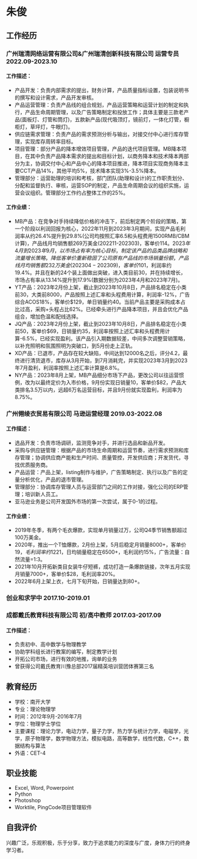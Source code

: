 # 朱俊
## 工作经历
### 广州瑞清网络运营有限公司&广州瑞清创新科技有限公司  运营专员  2022.09-2023.10
#### 工作描述：
- 产品开发：负责内部需求的提出，财务计算，产品质量指标设置，包装说明书的撰写和设计需求，产品开发审核。
- 产品运营管理：负责产品线的组合规划，产品运营策略和运营计划的制定和执行，产品生命周期管理，以及广告策略制定和投放工作；具体主要是三款老产品(面板灯、灯管和筒灯)，五款新产品(现代吸顶灯，镜前灯，一体化灯管，橱柜灯，草坪灯，牛眼灯)。
- 供应链需求管理：负责产品的需求预测分析与输出，对接交付中心进行库存管理，实现库存周转率目标。
- 项目管理：部分产品的降本增效项目管理，产品的迭代项目管理。MB降本项目，在其中负责产品降本需求的提出和目标计划，以商务降本和技术降本两部分为主，协调交付中心和产品中心的降本项目推进，降本项目实现商务降本主要CCT产品14%，其他平均5%，技术降本实现3%-3.5%降本。
- 管理部分：运营助理的培训和考核，部门团队(助理和设计)的工作职责划分、分配和监督执行、审核，运营SOP的制定，产品生命周期会议的组织实施，运营会议组织。管理部分工作约占整体工作的25%。
#### 工作业绩：
- MB产品：在竞争对手持续降低价格的冲击下，前后制定两个阶段的策略，第一个阶段以利润回报为核心，2022年11月到2023年3月期间，实现产品毛利润率从约26.4%提升到29.8%(公司均按照汇率6.5和头程费用1500RMB/CBM计算)，产品线月均销售额269万美金(202211-202303)，客单价$114。2023年4月到2023年9月，以市场占有率为核心目标，制定该产品的品类品牌战略和流量增长策略，降低客单价重新稳固了公司原有产品线的市场销量份额，产品线月均销售额232万美金(202304-202309)，客单价$101，利润率约19.4%。并且在新的24个装上面做出突破，进入类目前30，并在持续增长，市场占有率从13.14%提升到17.9%(数据分别为2023年4月和2023年7月)。
- YT产品：2023年2月份上架，截止到2023年10月8日，产品排名稳定在小类前30，大类前8000，产品按照上述汇率和头程费用计算，利润率-12%，广告综合ACOS18%，客单价$129，单日销量约40。当前产品主要是采购成本占比过高，采购+头程占比62%。已经牵头进行产品降本项目，并且会优化产品组合，增加色温和配线选择。
- JQ产品：2023年2月份上架，截止到2023年10月8日，产品排名稳定在小类前50，客单价$69，日销量约35，利润率按照上述汇率和头程费用计算-6.5%，已经实现盈利。该产品引入期数据较差，中间多次调整营销策略，以补充照明和氛围照明为突破口，到5月份走上正轨。
- XD产品：已退市，产品存在较大缺陷，中间达到12000名之后，评分4.2，最终进行清货退市，库存从3月开始，到7月消耗完，并实现2023年3月到2023年7月盈利，利润率按照上述汇率计算是6.8%。
- NY产品：2023年8月上架，MB产品细分市场下产品，更改公司以往运营惯例，改为以最终定价为入市价格，9月份实现日销量10，客单价$82，产品大类排名3.5万以内，远超6万名运营目标，并且9月份就实现盈利，利润率为8.75%。
### 广州翎绫衣贸易有限公司  马逊运营经理  2019.03-2022.08
#### 工作描述：
- 选品开发：负责市场调研，监测竞争对手，并进行选品和新品开发。
- 采购与供应链管理：根据产品的市场生命周期和运营节奏，进行需求预测和库存管理；协调供应商产能和生产时间、质量管控，开发供应商；开发货代，寻找优质服务商。
- 产品运营：产品上架，listing制作与维护，广告策略制定、执行以及广告的定量分析优化，产品的退市管理。
- 管理部分：协调库存管理人员与运营部门之间的工作对接，强化公司的ERP管理；培训新人员工。
- 亚马逊业务是公司开发国外市场的第一次尝试，属于0-1的过程。
#### 工作业绩：
- 2019年冬季，有两个毛衣爆款，实现单月销量过万，公司Q4季节销售额超过100万美金。
- 2020年，推出一个T恤爆款，2月份上架，5月后稳定月销量8000+，客单价$19，毛利润率约12%；次年4月-9月，客单价提高到$21，日均销量稳定在6500+，毛利润约15%，广告流量：自然流量=1:3。
- 2021年10月开拓新类目女装牛仔短裤，成功打造一条爆款链接，次年五月实现月销量7000+，客单价$28，毛利润率20%。
- 2022年6月上架上衣，七月下旬开始，日销量达到80+。
### 创业和求学中 2017.10-2019.01 
### 成都戴氏教育科技有限公司  初/高中教师 2017.03-2017.09
#### 工作描述：
- 负责初中、高中数学与物理教学
- 协助学科组长进行教案的编写，制定教学计划
- 开拓公司市场，进行有效的地推，询单的业务
- 曾获得公司戴氏教育川豫总部2017届精英培训营团体赛第三名
## 教育经历
- 学校：南开大学
- 专业：理论物理学
- 时间：2012年9月-2016年7月
- 学位：物理学士学位
- 主要课程：理论力学，电动力学，量子力学，热力学与统计力学，电磁学，光学，原子物理学，数学物理方法，模拟电路，高等数学，线性代数，C++，数据结构与算法
- 外语：CET-4
## 职业技能
- Excel, Word, Powerpoint
- Python
- Photoshop
- Worktile, PingCode项目管理软件
## 自我评价
兴趣广泛，乐观积极，乐于分享，致力于追求能力的深度与广度，身体力行的终身学习者。
